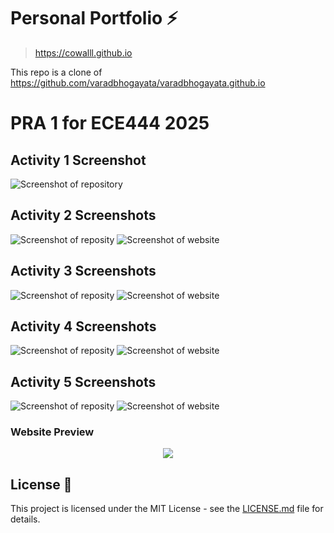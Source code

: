 # Personal Portfolio ⚡️ 

> https://cowalll.github.io

This repo is a clone of https://github.com/varadbhogayata/varadbhogayata.github.io

# PRA 1 for ECE444 2025

## Activity 1 Screenshot
![Screenshot of repository](assets/img/activity1.png)

## Activity 2 Screenshots
![Screenshot of reposity](assets/img/activity2_repo.png)
![Screenshot of website](assets/img/activity2_website.png)

## Activity 3 Screenshots
![Screenshot of reposity](assets/img/activity3_repo.png)
![Screenshot of website](assets/img/activity3_website.png)

## Activity 4 Screenshots
![Screenshot of reposity](assets/img/activity4_repo.png)
![Screenshot of website](assets/img/activity4_website.png)

## Activity 5 Screenshots
![Screenshot of reposity](assets/img/activity5_repo.png)
![Screenshot of website](assets/img/activity5_website.png)

### Website Preview
<p align="center"> 
  <kbd>
    <a href="https://cowalll.github.io" target="_blank"><img src="examples/preview.gif">
  </a>
  </kbd>
</p>

## License 📄
This project is licensed under the MIT License - see the [LICENSE.md](./LICENSE) file for details.
